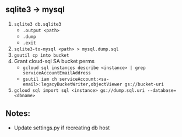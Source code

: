 ## sqlite3 -> mysql
1. `sqlite3 db.sqlite3`
    - `.output <path>`
    - `.dump`
    - `.exit`
2. `sqlite3-to-mysql <path> > mysql.dump.sql`
3. `gsutil cp into bucket`
4. Grant cloud-sql SA bucket perms
    - `gcloud sql instances describe <instance> | grep serviceAccountEmailAddress`
    - `gsutil iam ch serviceAccount:<sa-email>:legacyBucketWriter,objectViewer gs://bucket-uri`
5. `gcloud sql import sql <instance> gs://dump.sql.uri --database=<dbname>`


## Notes:
- Update settings.py if recreating db host
